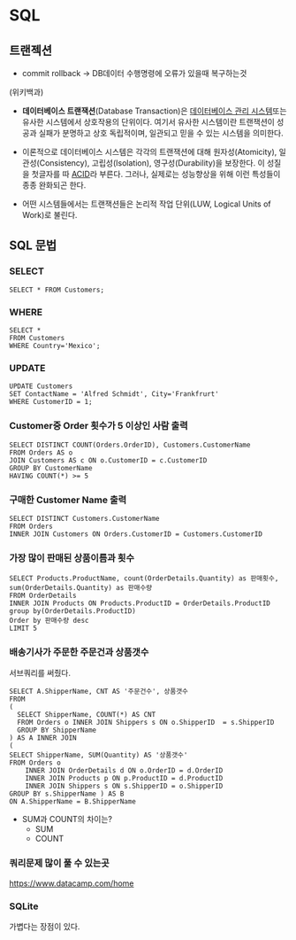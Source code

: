 # SQL

## 트랜젝션

* commit rollback -> DB데이터 수행명령에 오류가 있을때 복구하는것

(위키백과)

* **데이터베이스 트랜잭션**(Database Transaction)은 [데이터베이스 관리 시스템](https://ko.wikipedia.org/wiki/%EB%8D%B0%EC%9D%B4%ED%84%B0%EB%B2%A0%EC%9D%B4%EC%8A%A4_%EA%B4%80%EB%A6%AC_%EC%8B%9C%EC%8A%A4%ED%85%9C)또는 유사한 시스템에서 상호작용의 단위이다. 여기서 유사한 시스템이란 트랜잭션이 성공과 실패가 분명하고 상호 독립적이며, 일관되고 믿을 수 있는 시스템을 의미한다.

* 이론적으로 데이터베이스 시스템은 각각의 트랜잭션에 대해 원자성(Atomicity), 일관성(Consistency), 고립성(Isolation), 영구성(Durability)을 보장한다. 이 성질을 첫글자를 따 [ACID](https://ko.wikipedia.org/wiki/ACID)라 부른다. 그러나, 실제로는 성능향상을 위해 이런 특성들이 종종 완화되곤 한다.

* 어떤 시스템들에서는 트랜잭션들은 논리적 작업 단위(LUW, Logical Units of Work)로 불린다.

## SQL 문법

### SELECT

```
SELECT * FROM Customers;
```



### WHERE

```
SELECT *
FROM Customers
WHERE Country='Mexico';
```



### UPDATE

```
UPDATE Customers
SET ContactName = 'Alfred Schmidt', City='Frankfrurt'
WHERE CustomerID = 1;
```



### Customer중 Order 횟수가 5 이상인 사람 출력

```
SELECT DISTINCT COUNT(Orders.OrderID), Customers.CustomerName
FROM Orders AS o
JOIN Customers AS c ON o.CustomerID = c.CustomerID
GROUP BY CustomerName
HAVING COUNT(*) >= 5
```



### 구매한 Customer Name 출력

```
SELECT DISTINCT Customers.CustomerName
FROM Orders
INNER JOIN Customers ON Orders.CustomerID = Customers.CustomerID
```



### 가장 많이 판매된 상품이름과 횟수

```
SELECT Products.ProductName, count(OrderDetails.Quantity) as 판매횟수, sum(OrderDetails.Quantity) as 판매수량
FROM OrderDetails
INNER JOIN Products ON Products.ProductID = OrderDetails.ProductID
group by(OrderDetails.ProductID)
Order by 판매수량 desc
LIMIT 5
```



### 배송기사가 주문한 주문건과 상품갯수

서브쿼리를 써줬다.

```
SELECT A.ShipperName, CNT AS '주문건수', 상품갯수
FROM
(
  SELECT ShipperName, COUNT(*) AS CNT
  FROM Orders o INNER JOIN Shippers s ON o.ShipperID  = s.ShipperID
  GROUP BY ShipperName
) AS A INNER JOIN 
(
SELECT ShipperName, SUM(Quantity) AS '상품갯수'
FROM Orders o 
	INNER JOIN OrderDetails d ON o.OrderID = d.OrderID 
	INNER JOIN Products p ON p.ProductID = d.ProductID 
	INNER JOIN Shippers s ON s.ShipperID = o.ShipperID 
GROUP BY s.ShipperName ) AS B 
ON A.ShipperName = B.ShipperName
```

* SUM과 COUNT의 차이는?
  * SUM
  * COUNT



###  쿼리문제 많이 풀 수 있는곳

<https://www.datacamp.com/home>



### SQLite

가볍다는 장점이 있다.

